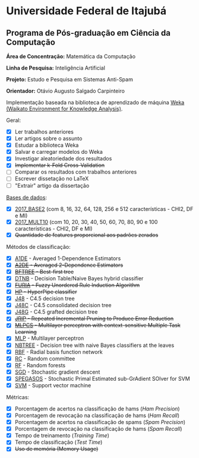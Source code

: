 # Universidade Federal de Itajubá
## Programa de Pós-graduação em Ciência da Computação

**Área de Concentração:** Matemática da Computação

**Linha de Pesquisa:** Inteligência Artificial

**Projeto:** Estudo e Pesquisa em Sistemas Anti-Spam

**Orientador:** Otávio Augusto Salgado Carpinteiro

Implementação baseada na biblioteca de aprendizado de máquina [Weka (Waikato Environment for Knowledge Analysis)](http://www.cs.waikato.ac.nz/ml/weka/).

Geral:
- [x] Ler trabalhos anteriores
- [x] Ler artigos sobre o assunto
- [x] Estudar a biblioteca Weka
- [x] Salvar e carregar modelos do Weka
- [x] Investigar aleatoriedade dos resultados
- [x] ~~Implementar k-Fold Cross-Validation~~
- [ ] Comparar os resultados com trabalhos anteriores
- [ ] Escrever dissetação no LaTeX
- [ ] "Extrair" artigo da dissertação

[Bases de dados](https://github.com/marcelovca90/anti-spam-weka-data):
- [x] [2017_BASE2](https://github.com/marcelovca90/anti-spam-weka-data/tree/master/2017_BASE2) (com 8, 16, 32, 64, 128, 256 e 512 características - CHI2, DF e MI)
- [x] [2017_MULT10](https://github.com/marcelovca90/anti-spam-weka-data/tree/master/2017_MULT10) (com 10, 20, 30, 40, 50, 60, 70, 80, 90 e 100 características - CHI2, DF e MI)
- [x] ~~Quantidade de features proporcional aos padrões zerados~~

Métodos de classificação:
- [x] [A1DE](http://weka.sourceforge.net/packageMetaData/AnDE/index.html) - Averaged 1-Dependence Estimators
- [x] ~~[A2DE](http://weka.sourceforge.net/packageMetaData/AnDE/index.html) - Averaged 2-Dependence Estimators~~
- [x] ~~[BFTREE](http://weka.sourceforge.net/doc.packages/bestFirstTree/weka/classifiers/trees/BFTree.html) - Best-first tree~~
- [x] [DTNB](http://weka.sourceforge.net/doc.stable/weka/classifiers/rules/DTNB.html) - Decision Table/Naive Bayes hybrid classifier
- [x] ~~[FURIA](http://weka.sourceforge.net/packageMetaData/fuzzyUnorderedRuleInduction/index.html) - Fuzzy Unordered Rule Induction Algorithm~~
- [x] ~~[HP](http://weka.sourceforge.net/doc.packages/hyperPipes/weka/classifiers/misc/HyperPipes.html) - HyperPipe classifier~~
- [x] [J48](http://weka.sourceforge.net/doc.dev/weka/classifiers/trees/J48.html) - C4.5 decision tree
- [x] [J48C](http://weka.sourceforge.net/packageMetaData/J48Consolidated/index.html) - C4.5 consolidated decision tree
- [x] [J48G](http://weka.sourceforge.net/doc.packages/J48graft/weka/classifiers/trees/J48graft.html) - C4.5 grafted decision tree
- [x] ~~[JRIP](http://weka.sourceforge.net/doc.stable/weka/classifiers/rules/JRip.html) - Repeated Incremental Pruning to Produce Error Reduction~~
- [x] ~~[MLPCS](http://weka.sourceforge.net/doc.packages/multilayerPerceptronCS/weka/classifiers/functions/MultilayerPerceptronCS.html) - Multilayer perceptron with context-sensitive Multiple Task Learning~~
- [x] [MLP](http://weka.sourceforge.net/doc.dev/weka/classifiers/functions/MultilayerPerceptron.html) - Multilayer perceptron
- [x] [NBTREE](http://weka.sourceforge.net/doc.stable/weka/classifiers/trees/NBTree.html) - Decision tree with naive Bayes classifiers at the leaves
- [x] [RBF](http://weka.sourceforge.net/doc.packages/RBFNetwork/weka/classifiers/functions/RBFClassifier.html) - Radial basis function network
- [x] [RC](http://weka.sourceforge.net/doc.dev/weka/classifiers/meta/RandomCommittee.html) - Random committee
- [x] [RF](http://weka.sourceforge.net/doc.dev/weka/classifiers/trees/RandomForest.html) - Random forests
- [x] [SGD](http://weka.sourceforge.net/doc.dev/weka/classifiers/functions/SGD.html) - Stochastic gradient descent
- [x] [SPEGASOS](http://weka.sourceforge.net/doc.stable/weka/classifiers/functions/SPegasos.html) - Stochastic Primal Estimated sub-GrAdient SOlver for SVM
- [x] [SVM](http://weka.sourceforge.net/doc.stable/weka/classifiers/functions/LibSVM.html) - Support vector machine

Métricas:
- [x] Porcentagem de acertos na classificação de hams (*Ham Precision*)
- [x] Porcentagem de revocação na classificação de hams (*Ham Recall*)
- [x] Porcentagem de acertos na classificação de spams (*Spam Precision*)
- [x] Porcentagem de revocação na classificação de hams (*Spam Recall*)
- [x] Tempo de treinamento (*Training Time*)
- [x] Tempo de classificação (*Test Time*)
- [x] ~~Uso de memória (Memory Usage)~~
